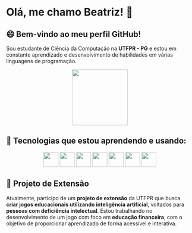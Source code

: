 # Olá, me chamo Beatriz! 👋

## 😄 Bem-vindo ao meu perfil GitHub!

Sou estudante de Ciência da Computação na **UTFPR - PG** e estou em constante aprendizado e desenvolvimento de habilidades em várias linguagens de programação.
<p align="center">
  <img src="https://media.giphy.com/media/JIX9t2j0ZTN9S/giphy.gif" width="150">
</p>

## 🌱 Tecnologias que estou aprendendo e usando:
<p align="center">
<img src="https://cdn.jsdelivr.net/gh/devicons/devicon@latest/icons/c/c-line.svg" width="40" height="40"/> <img src="https://cdn.jsdelivr.net/gh/devicons/devicon@latest/icons/csharp/csharp-line.svg" width="40" height="40"/> <img src="https://cdn.jsdelivr.net/gh/devicons/devicon@latest/icons/java/java-original-wordmark.svg" width="40" height="40"/> <img src="https://cdn.jsdelivr.net/gh/devicons/devicon@latest/icons/python/python-original-wordmark.svg" width="40" height="40"/> <img src="https://cdn.jsdelivr.net/gh/devicons/devicon@latest/icons/arduino/arduino-original-wordmark.svg" width="40" height="40"/> <img src="https://cdn.jsdelivr.net/gh/devicons/devicon@latest/icons/html5/html5-plain.svg" width="40" height="40"/> <img src="https://cdn.jsdelivr.net/gh/devicons/devicon@latest/icons/javascript/javascript-plain.svg" width="40" height="40"/>
</p>

## 🔭 Projeto de Extensão

Atualmente, participo de um **projeto de extensão** da UTFPR que busca **criar jogos educacionais utilizando inteligência artificial**, voltados para **pessoas com deficiência intelectual**. Estou trabalhando no desenvolvimento de um jogo com foco em **educação financeira**, com o objetivo de proporcionar aprendizado de forma acessível e interativa.
<!--
**BeatrizAlvesSilva/BeatrizAlvesSilva** is a ✨ _special_ ✨ repository because its `README.md` (this file) appears on your GitHub profile.

Here are some ideas to get you started:

- 🔭 I’m currently working on ...
- 🌱 I’m currently learning ...
- 👯 I’m looking to collaborate on ...
- 🤔 I’m looking for help with ...
- 💬 Ask me about ...
- 📫 How to reach me: ...
- 😄 Pronouns: ...
- ⚡ Fun fact: ...
-->
